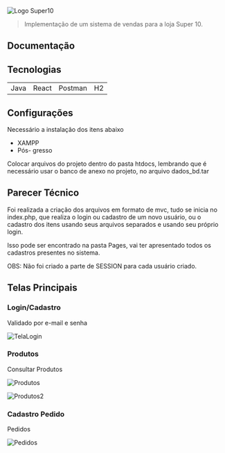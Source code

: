 ![Logo Super10](https://user-images.githubusercontent.com/64825540/174503765-77569338-2c6f-4008-8cde-5f087556e6bd.png)

> Implementação de um sistema de vendas para a loja Super 10.

<h2><strong> Documentação </strong></h2>

<h2> Tecnologias </h2>

<table>
  <tr>
    <td> Java </td>
    <td> React </td>
    <td> Postman </td>
    <td> H2 </td>
  </tr>
</table>

<h2> Configurações </h2>

Necessário a instalação dos itens abaixo

- XAMPP
- Pós- gresso

Colocar arquivos do projeto dentro do pasta htdocs, lembrando que é necessário usar o banco de anexo no projeto, no arquivo dados_bd.tar

<h2> Parecer Técnico </h2>

Foi realizada a criação dos arquivos em formato de mvc, tudo se inicia no index.php, que realiza o login ou cadastro de um novo usuário, ou o cadastro dos itens usando seus arquivos separados e usando seu próprio login.

Isso pode ser encontrado na pasta Pages, vai ter apresentado todos os cadastros presentes no sistema.

OBS: Não foi criado a parte de SESSION para cada usuário criado.

<h2> Telas Principais </h2>

  <h3> Login/Cadastro </h3>

Validado por e-mail e senha

![TelaLogin](https://user-images.githubusercontent.com/64825540/175169969-563f5b0a-1a70-42ef-a303-ffa167250607.jpeg)


  <h3> Produtos </h3>

Consultar Produtos

![Produtos](https://user-images.githubusercontent.com/64825540/175170585-de9429da-c19f-45d1-a701-19bf8c792412.jpeg)

![Produtos2](https://user-images.githubusercontent.com/64825540/175171317-3bbe48e7-275d-4908-a548-bcb95c1d49c0.jpeg)

  <h3> Cadastro Pedido </h3>

Pedidos

![Pedidos](https://user-images.githubusercontent.com/64825540/175172177-c4aa2ee0-dde0-4e0e-a3ef-1edb5f6545f4.jpeg)

